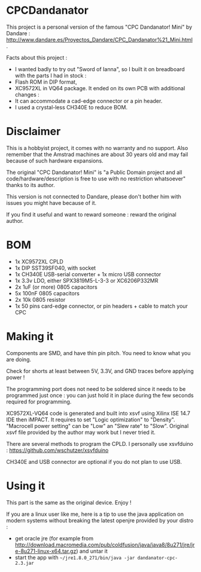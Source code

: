 # CPCDandanator
This project is a personal version of the famous "CPC Dandanator! Mini" by Dandare : http://www.dandare.es/Proyectos_Dandare/CPC_Dandanator%21_Mini.html .

Facts about this project :
- I wanted badly to try out "Sword of Ianna", so I built it on breadboard with the parts I had in stock :
- Flash ROM in DIP format,
- XC9572XL in VQ64 package.
It ended on its own PCB with additional changes : 
- It can accommodate a cad-edge connector or a pin header.
- I used a crystal-less CH340E to reduce BOM.

# Disclaimer
This is a hobbyist project, it comes with no warranty and no support. Also remember that the Amstrad machines are about 30 years old and may fail because of such hardware expansions.

The original "CPC Dandanator! Mini" is "a Public Domain project and all code/hardware/description is free to use with no restriction whatsoever" thanks to its author.

This version is not connected to Dandare, please don't bother him with issues you might have because of it.

If you find it useful and want to reward someone : reward the original author.

# BOM
- 1x XC9572XL CPLD
- 1x DIP SST39SF040, with socket
- 1x CH340E USB-serial converter + 1x micro USB connector
- 1x 3.3v LDO, either SPX3819M5-L-3-3 or XC6206P332MR
- 2x 1uF (or more) 0805 capacitors
- 5x 100nF 0805 capacitors
- 2x 10k 0805 resistor
- 1x 50 pins card-edge connector, or pin headers + cable to match your CPC

# Making it
Components are SMD, and have thin pin pitch. You need to know what you are doing.

Check for shorts at least between 5V, 3.3V, and GND traces before applying power !

The programming port does not need to be soldered since it needs to be programmed just once : you can just hold it in place during the few seconds required for programming.

XC9572XL-VQ64 code is generated and built into xsvf using Xilinx ISE 14.7 IDE then iMPACT. It requires to set "Logic optimization" to "Density". "Macrocell power setting" can be "Low" an "Slew rate" to "Slow". Original xsvf file provided by the author may work but I never tried it.

There are several methods to program the CPLD. I personally use xsvfduino : https://github.com/wschutzer/xsvfduino

CH340E and USB connector are optional if you do not plan to use USB.

# Using it
This part is the same as the original device. Enjoy !

If you are a linux user like me, here is a tip to use the java application on modern systems without breaking the latest openjre provided by your distro :
- get oracle jre (for example from http://download.macromedia.com/pub/coldfusion/java/java8/8u271/jre/jre-8u271-linux-x64.tar.gz) and untar it
- start the app with ```~/jre1.8.0_271/bin/java -jar dandanator-cpc-2.3.jar```

